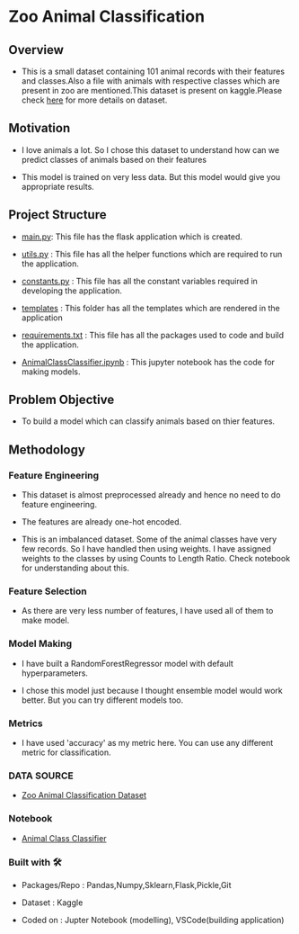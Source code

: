 # Zoo Animal Classification
## Overview
- This is a small dataset containing 101 animal records with their features and classes.Also a file with animals with respective classes which are present in zoo are mentioned.This dataset is present on kaggle.Please check [here](https://www.kaggle.com/uciml/zoo-animal-classification) for more details on dataset. 

## Motivation
- I love animals a lot. So I chose this dataset to understand how can we predict classes of animals based on their features

-  This model is trained on very less data. But this model would give you appropriate results.

## Project Structure
- [main.py](https://github.com/Puneet0897/ML_E2E/blob/54c1e57a9ee4142be044301003549c4082e35965/Zoo%20Animal%20Classification/main.py): This file has the flask application which is created.

- [utils.py](https://github.com/Puneet0897/ML_E2E/blob/54c1e57a9ee4142be044301003549c4082e35965/Zoo%20Animal%20Classification/utils.py) : This file has all the helper functions which are required to run the application.

- [constants.py](https://github.com/Puneet0897/ML_E2E/blob/54c1e57a9ee4142be044301003549c4082e35965/Zoo%20Animal%20Classification/constants.py) : This file has all the constant variables required in developing the application.

- [templates](https://github.com/Puneet0897/ML_E2E/tree/54c1e57a9ee4142be044301003549c4082e35965/Zoo%20Animal%20Classification/templates) : This folder has all the templates which are rendered in the application

- [requirements.txt](https://github.com/Puneet0897/ML_E2E/blob/54c1e57a9ee4142be044301003549c4082e35965/Zoo%20Animal%20Classification/requirements.txt) : This file has all the packages used to code and build the application.

- [AnimalClassClassifier.ipynb](https://github.com/Puneet0897/ML_E2E/blob/54c1e57a9ee4142be044301003549c4082e35965/Zoo%20Animal%20Classification/AnimalClassClassifier.ipynb) : This jupyter notebook has the code for making models.

## Problem Objective
- To build a model which can classify animals based on thier features.

## Methodology

### Feature Engineering
- This dataset is almost preprocessed already and hence no need to do feature engineering.

- The features are already one-hot encoded.

- This is an imbalanced dataset. Some of the animal classes have very few records. So I have handled then using weights. I have assigned weights to the classes by using Counts to Length Ratio. Check notebook for understanding about this.

### Feature Selection
- As there are very less number of features, I have used all of them to make model.

### Model Making

- I have built a RandomForestRegressor model with default hyperparameters.

- I chose this model just because I thought ensemble model would work better. But you can try different models too.

### Metrics

- I have used 'accuracy' as my metric here. You can use any different metric for classification.


### DATA SOURCE
- [Zoo Animal Classification Dataset](https://www.kaggle.com/uciml/zoo-animal-classification)

### Notebook
- [Animal Class Classifier](https://github.com/Pratik872/ML/blob/main/E2E%20Project/Zoo%20Animal%20Classification/AnimalClassClassifier.ipynb)

### Built with 🛠️
- Packages/Repo : Pandas,Numpy,Sklearn,Flask,Pickle,Git

- Dataset : Kaggle

- Coded on : Jupter Notebook (modelling), VSCode(building application)



